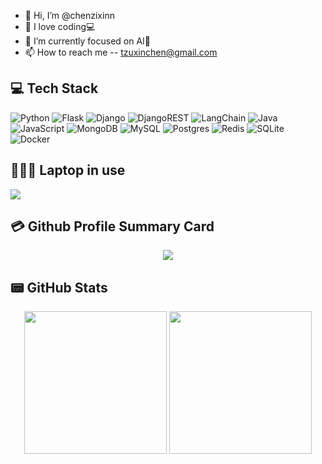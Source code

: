 - 👋 Hi, I’m @chenzixinn
- 👀 I love coding💻
- 🌱 I’m currently focused on AI🤖
- 📫 How to reach me -- tzuxinchen@gmail.com


<p>
	
## 💻 Tech Stack
	
![Python](https://img.shields.io/badge/python-3670A0?style=for-the-badge&logo=python&logoColor=ffdd54)
![Flask](https://img.shields.io/badge/Flask-%23092E20.svg?style=for-the-badge&logo=flask&logoColor=white)
![Django](https://img.shields.io/badge/django-%23092E20.svg?style=for-the-badge&logo=django&logoColor=white)
![DjangoREST](https://img.shields.io/badge/DJANGO-REST-ff1709?style=for-the-badge&logo=django&logoColor=white&color=ff1709&labelColor=gray)
![LangChain](https://img.shields.io/badge/Langchain-%23092E20.svg?style=for-the-badge&logo=langchain&logoColor=white)
![Java](https://img.shields.io/badge/java-%23ED8B00.svg?style=for-the-badge&logo=java&logoColor=white)
![JavaScript](https://img.shields.io/badge/javascript-%23323330.svg?style=for-the-badge&logo=javascript&logoColor=%23F7DF1E)
![MongoDB](https://img.shields.io/badge/MongoDB-%234ea94b.svg?style=for-the-badge&logo=mongodb&logoColor=white)
![MySQL](https://img.shields.io/badge/mysql-%2300f.svg?style=for-the-badge&logo=mysql&logoColor=white)
![Postgres](https://img.shields.io/badge/postgres-%23316192.svg?style=for-the-badge&logo=postgresql&logoColor=white)
![Redis](https://img.shields.io/badge/redis-%23316192.svg?style=for-the-badge&logo=redis&logoColor=white)
![SQLite](https://img.shields.io/badge/sqlite-%2307405e.svg?style=for-the-badge&logo=sqlite&logoColor=white)
![Docker](https://img.shields.io/badge/docker-%230db7ed.svg?style=for-the-badge&logo=docker&logoColor=white)


## 👨🏻‍💻 Laptop in use 
<img src="https://img.shields.io/badge/Apple-MacBook_Pro_2021-333333?style=for-the-badge&logo=apple&logoColor=white"/>

## 💳 Github Profile Summary Card
<p align="center">
  <img src="https://github-profile-summary-cards.vercel.app/api/cards/profile-details?username=chenzixinn&theme=vue"/>
</p>

## 📟 GitHub Stats
<p align="center">
	<img height="228px" src="https://github-readme-stats.vercel.app/api?username=chenzixinn&show_icons=true&theme=vue" />
	<img height="228px" src="http://github-profile-summary-cards.vercel.app/api/cards/productive-time?username=vn7n24fzkq&theme=vue&utcOffset=0" />
</p>
